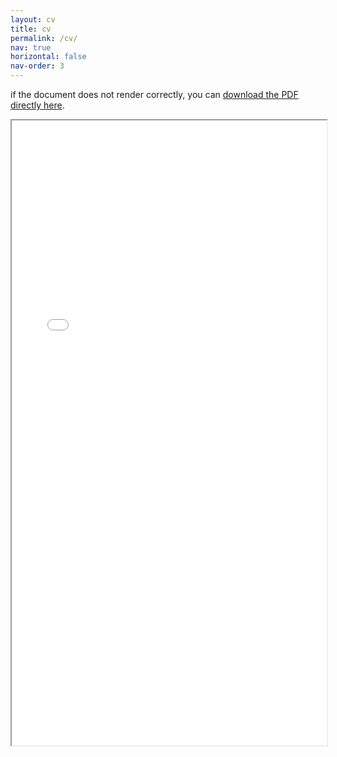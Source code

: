 ```yaml
---
layout: cv
title: cv
permalink: /cv/
nav: true
horizontal: false
nav-order: 3
---
```


<p>if the document does not render correctly, you can <a href="/assets/pdf/WilsonCV.pdf" target="_blank">download the PDF directly here</a>.</p>
<iframe class="cv-display" src="/assets/pdf/WilsonCV.pdf#pagemode=none&navpanes=0&toolbar=0" width="100%" height="1000px">
    </iframe>
